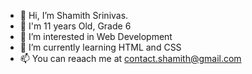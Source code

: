 - 👋 Hi, I’m Shamith Srinivas.
- 📖 I'm 11 years Old, Grade 6
- 👀 I’m interested in Web Development
- 🌱 I’m currently learning HTML and CSS
- 📫 You  can reaach me at contact.shamith@gmail.com
<!---
shamithsrinivas/shamithsrinivas is a ✨ special ✨ repository because its `README.md` (this file) appears on your GitHub profile.
You can click the Preview link to take a look at your changes.
--->
